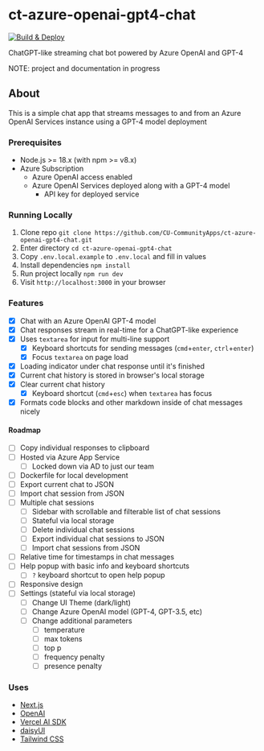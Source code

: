 # ct-azure-openai-gpt4-chat

[![Build & Deploy](https://github.com/CU-CommunityApps/ct-azure-openai-gpt4-chat/actions/workflows/build-and-deploy.yml/badge.svg)](https://github.com/CU-CommunityApps/ct-azure-openai-gpt4-chat/actions/workflows/build-and-deploy.yml)

ChatGPT-like streaming chat bot powered by Azure OpenAI and GPT-4

NOTE: project and documentation in progress

## About

This is a simple chat app that streams messages to and from an Azure OpenAI Services instance using a GPT-4 model deployment

### Prerequisites

- Node.js >= 18.x (with npm >= v8.x)
- Azure Subscription
  - Azure OpenAI access enabled
  - Azure OpenAI Services deployed along with a GPT-4 model
    - API key for deployed service

### Running Locally

1. Clone repo `git clone https://github.com/CU-CommunityApps/ct-azure-openai-gpt4-chat.git`
1. Enter directory `cd ct-azure-openai-gpt4-chat`
1. Copy `.env.local.example` to `.env.local` and fill in values
1. Install dependencies `npm install`
1. Run project locally `npm run dev`
1. Visit `http://localhost:3000` in your browser

### Features

- [x] Chat with an Azure OpenAI GPT-4 model
- [x] Chat responses stream in real-time for a ChatGPT-like experience
- [x] Uses `textarea` for input for multi-line support
  - [x] Keyboard shortcuts for sending messages (`cmd`+`enter`, `ctrl`+`enter`)
  - [x] Focus `textarea` on page load
- [x] Loading indicator under chat response until it's finished
- [x] Current chat history is stored in browser's local storage
- [x] Clear current chat history
  - [x] Keyboard shortcut (`cmd`+`esc`) when `textarea` has focus
- [x] Formats code blocks and other markdown inside of chat messages nicely

#### Roadmap

- [ ] Copy individual responses to clipboard
- [ ] Hosted via Azure App Service
  - [ ] Locked down via AD to just our team
- [ ] Dockerfile for local development
- [ ] Export current chat to JSON
- [ ] Import chat session from JSON
- [ ] Multiple chat sessions
  - [ ] Sidebar with scrollable and filterable list of chat sessions
  - [ ] Stateful via local storage
  - [ ] Delete individual chat sessions
  - [ ] Export individual chat sessions to JSON
  - [ ] Import chat sessions from JSON
- [ ] Relative time for timestamps in chat messages
- [ ] Help popup with basic info and keyboard shortcuts
  - [ ] `?` keyboard shortcut to open help popup
- [ ] Responsive design
- [ ] Settings (stateful via local storage)
  - [ ] Change UI Theme (dark/light)
  - [ ] Change Azure OpenAI model (GPT-4, GPT-3.5, etc)
  - [ ] Change additional parameters
    - [ ] temperature
    - [ ] max tokens
    - [ ] top p
    - [ ] frequency penalty
    - [ ] presence penalty

### Uses

- [Next.js](https://nextjs.org/docs)
- [OpenAI](https://platform.openai.com/docs/api-reference)
- [Vercel AI SDK](https://sdk.vercel.ai/docs)
- [daisyUI](https://daisyui.com/)
- [Tailwind CSS](https://tailwindcss.com/docs)
